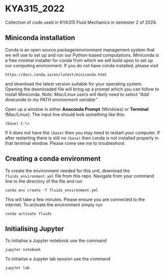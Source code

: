 # KYA315_2022
Collection of code used in KYA315 Fluid Mechanics in semester 2 of 2024.  

## Miniconda installation
Conda is an open source package/environment management system that we will use to set up and run our Python-based computations.  Miniconda is a free minimal installer for conda from which we will build upon to set up our computing environment.  If you do not have conda installed, please visit 

    https://docs.conda.io/en/latest/miniconda.html
  
and download the latest version suitable for your operating system. Opening the downloaded file will bring up a prompt which you can follow to install Miniconda. *Note: Mac/Linux users will likely need to select "Add Anaconda to my PATH environment variable"*

Open up a window in either **Anaconda Prompt** (Windows) or **Terminal** (Mac/Linux).  The input line should look something like this:

    (base) C:\>
    
If it does not have the `(base)` then you may need to restart your computer. If after restarting there is still no `(base)` then conda is not installed properly in that terminal window. Please come see me to troubleshoot. 

## Creating a conda environment
To create the environment needed for this unit, download the `fluids_environment.yml` file from this repo. Navigate from your command line to the directory of the file and run

    conda env create -f fluids_environment.yml
    
This will take a few minutes.  Please ensure you are connected to the internet. To activate the environment simply run

    conda activate fluids
    
## Initialising Jupyter
To initialise a Jupyter notebook use the command

    jupyter notebook
    
To initialise a Jupyter lab session use the command

    jupyter lab
